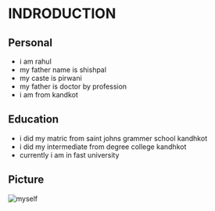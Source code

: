 # INDRODUCTION
## Personal 
* i am rahul
* my father name is shishpal
* my caste is pirwani
* my father is doctor by profession
* i am from kandkot
## Education
* i did my matric from saint johns grammer school kandhkot
* i did my intermediate from degree college kandhkot
* currently i am in fast university
## Picture
![myself](https://github.com/user-attachments/assets/15dd7acc-c076-4634-ba52-f49f42797d62)
